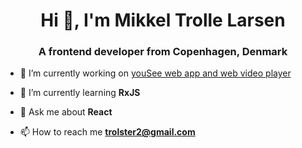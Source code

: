 <h1 align="center">Hi 👋, I'm Mikkel Trolle Larsen</h1>
<h3 align="center">A frontend developer from Copenhagen, Denmark</h3>

- 🔭 I’m currently working on [youSee web app and web video player](https://yousee.tv)

- 🌱 I’m currently learning **RxJS**

- 💬 Ask me about **React**

- 📫 How to reach me **trolster2@gmail.com**
